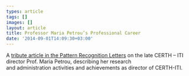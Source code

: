 ```yaml
---
types: article
tags: []
images: []
layout: article
title: Professor Maria Petrou’s Professional Career
date: '2014-09-01T14:09:30+03:00'
---
```

<p>A <a href="http://www.sciencedirect.com/science/article/pii/S0167865514001846?np=y">tribute article in the Pattern Recognition Letters</a> on the late CERTH – ITI director Prof. Maria Petrou, describing her research and&nbsp;administration&nbsp;activities and&nbsp;achievements as director of CERTH-ITI.</p>
